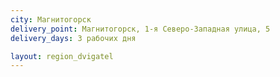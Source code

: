 ```yaml
---
city: Магнитогорск
delivery_point: Магнитогорск, 1-я Северо-Западная улица, 5
delivery_days: 3 рабочих дня

layout: region_dvigatel
---
```


